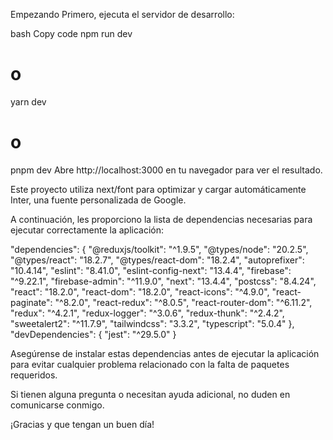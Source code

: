 Empezando
Primero, ejecuta el servidor de desarrollo:

bash
Copy code
npm run dev

# o

yarn dev

# o

pnpm dev
Abre http://localhost:3000 en tu navegador para ver el resultado.

Este proyecto utiliza next/font para optimizar y cargar automáticamente Inter, una fuente personalizada de Google.

A continuación, les proporciono la lista de dependencias necesarias para ejecutar correctamente la aplicación:

"dependencies": {
"@reduxjs/toolkit": "^1.9.5",
"@types/node": "20.2.5",
"@types/react": "18.2.7",
"@types/react-dom": "18.2.4",
"autoprefixer": "10.4.14",
"eslint": "8.41.0",
"eslint-config-next": "13.4.4",
"firebase": "^9.22.1",
"firebase-admin": "^11.9.0",
"next": "13.4.4",
"postcss": "8.4.24",
"react": "18.2.0",
"react-dom": "18.2.0",
"react-icons": "^4.9.0",
"react-paginate": "^8.2.0",
"react-redux": "^8.0.5",
"react-router-dom": "^6.11.2",
"redux": "^4.2.1",
"redux-logger": "^3.0.6",
"redux-thunk": "^2.4.2",
"sweetalert2": "^11.7.9",
"tailwindcss": "3.3.2",
"typescript": "5.0.4"
},
"devDependencies": {
"jest": "^29.5.0"
}

Asegúrense de instalar estas dependencias antes de ejecutar la aplicación para evitar cualquier problema relacionado con la falta de paquetes requeridos.

Si tienen alguna pregunta o necesitan ayuda adicional, no duden en comunicarse conmigo.

¡Gracias y que tengan un buen día!

